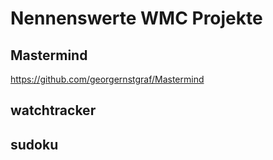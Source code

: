 # Nennenswerte WMC Projekte

## Mastermind

<https://github.com/georgernstgraf/Mastermind>

## watchtracker

## sudoku
